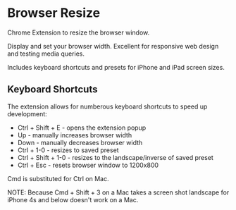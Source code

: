 Browser Resize
==============

Chrome Extension to resize the browser window.

Display and set your browser width. Excellent for responsive web design and testing media queries. 

Includes keyboard shortcuts and presets for iPhone and iPad screen sizes.


Keyboard Shortcuts
-

The extension allows for numberous keyboard shortcuts to speed up development:

* Ctrl + Shift + E - opens the extension popup 
* Up - manually increases browser width
* Down - manually decreases browser width
* Ctrl + 1-0 - resizes to saved preset
* Ctrl + Shift + 1-0 - resizes to the landscape/inverse of saved preset
* Ctrl + Esc - resets browser window to 1200x800

Cmd is substituted for Ctrl on Mac.

NOTE: Because Cmd + Shift + 3 on a Mac takes a screen shot landscape for iPhone 4s and below doesn't work on a Mac.
